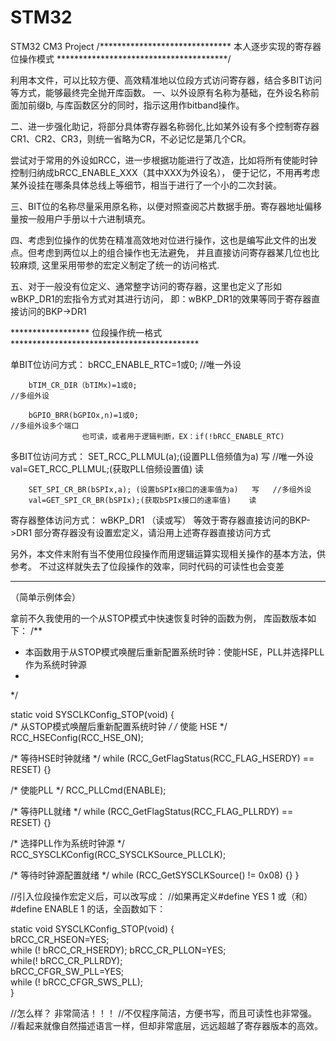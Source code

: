 # STM32
STM32 CM3 Project
/****************************** 本人逐步实现的寄存器位操作模式 ***************************************/

 利用本文件，可以比较方便、高效精准地以位段方式访问寄存器，结合多BIT访问等方式，能够最终完全抛开库函数。
 一、以外设原有名称为基础，在外设名称前面加前缀b, 与库函数区分的同时，指示这用作bitband操作。
 
 二、进一步强化助记，将部分具体寄存器名称弱化,比如某外设有多个控制寄存器CR1、CR2、CR3，则统一省略为CR，不必记忆是第几个CR。
 
 尝试对于常用的外设如RCC，进一步根据功能进行了改造，比如将所有使能时钟控制归纳成bRCC_ENABLE_XXX（其中XXX为外设名），
 便于记忆，不用再考虑某外设挂在哪条具体总线上等细节，相当于进行了一个小的二次封装。
 
 三、BIT位的名称尽量采用原名称，以便对照查阅芯片数据手册。寄存器地址偏移量按一般用户手册以十六进制填充。
 
 四、考虑到位操作的优势在精准高效地对位进行操作，这也是编写此文件的出发点。但考虑到两位以上的组合操作也无法避免，
 并且直接访问寄存器某几位也比较麻烦, 这里采用带参的宏定义制定了统一的访问格式.
 
 五、对于一般没有位定义、通常整字访问的寄存器，这里也定义了形如wBKP_DR1的宏指令方式对其进行访问， 即：wBKP_DR1的效果等同于寄存器直接访问的BKP->DR1

****************** 位段操作统一格式 *******************************************

单BIT位访问方式：
		bRCC_ENABLE_RTC=1或0; 																	//唯一外设
		
		bTIM_CR_DIR（bTIMx)=1或0;																	//多组外设
		
		bGPIO_BRR(bGPIOx,n)=1或0;																//多组外设多个端口
					也可读，或者用于逻辑判断，EX：if(!bRCC_ENABLE_RTC)
    
多BIT位访问方式：
		SET_RCC_PLLMUL(a);(设置PLL倍频值为a)		写	 	//唯一外设
		val=GET_RCC_PLLMUL;(获取PLL倍频设置值)		读

		SET_SPI_CR_BR(bSPIx,a);	(设置bSPIx接口的速率值为a)	写	//多组外设
		val=GET_SPI_CR_BR(bSPIx);(获取bSPIx接口的速率值)	读

寄存器整体访问方式：
		wBKP_DR1			（读或写）	等效于寄存器直接访问的BKP->DR1
							部分寄存器没有设置宏定义，请沿用上述寄存器直接访问方式

另外，本文件末附有当不使用位段操作而用逻辑运算实现相关操作的基本方法，供参考。
不过这样就失去了位段操作的效率，同时代码的可读性也会变差	
************************************************************************

（简单示例体会）

拿前不久我使用的一个从STOP模式中快速恢复时钟的函数为例，
库函数版本如下：
/**
  * 本函数用于从STOP模式唤醒后重新配置系统时钟：使能HSE，PLL并选择PLL作为系统时钟源
  *         
  */
  
static void SYSCLKConfig_STOP(void)
{  
  /* 从STOP模式唤醒后重新配置系统时钟 */
  /* 使能 HSE */
		RCC_HSEConfig(RCC_HSE_ON);
  
  /* 等待HSE时钟就绪 */
  while (RCC_GetFlagStatus(RCC_FLAG_HSERDY) == RESET)
  {}
  
  /* 使能PLL */
  RCC_PLLCmd(ENABLE);
  
  /* 等待PLL就绪 */
  while (RCC_GetFlagStatus(RCC_FLAG_PLLRDY) == RESET)
  {}
 
 /* 选择PLL作为系统时钟源 */
 RCC_SYSCLKConfig(RCC_SYSCLKSource_PLLCLK);

/* 等待时钟源配置就绪 */
while (RCC_GetSYSCLKSource() != 0x08)
  {}
}

//引入位段操作宏定义后，可以改写成：
//如果再定义#define YES 1 或（和） #define ENABLE  1  的话，全函数如下：

static void SYSCLKConfig_STOP(void)
{  
  bRCC_CR_HSEON=YES;         
  while (! bRCC_CR_HSERDY);    bRCC_CR_PLLON=YES;          
  while(! bRCC_CR_PLLRDY);     
  bRCC_CFGR_SW_PLL=YES;          
  while (! bRCC_CFGR_SWS_PLL);     
}

//怎么样？ 非常简洁！！！
//不仅程序简洁，方便书写，而且可读性也非常强。 
//看起来就像自然描述语言一样，但却非常底层，远远超越了寄存器版本的高效。

